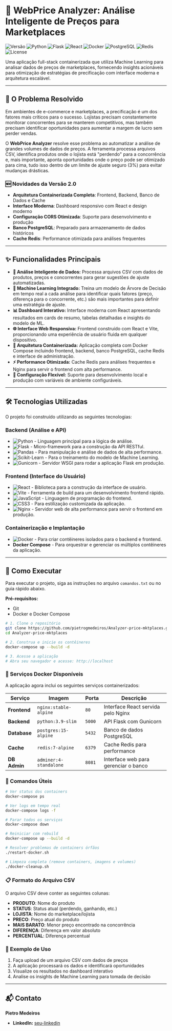 # 🚀 WebPrice Analyzer: Análise Inteligente de Preços para Marketplaces

![Versão](https://img.shields.io/badge/version-2.0.0-blue)
![Python](https://img.shields.io/badge/Python-3.9-3776AB?logo=python&logoColor=white)
![Flask](https://img.shields.io/badge/Flask-3.0-black?logo=flask&logoColor=white)
![React](https://img.shields.io/badge/React-18-61DAFB?logo=react&logoColor=white)
![Docker](https://img.shields.io/badge/Docker-Ready-2496ED?logo=docker&logoColor=white)
![PostgreSQL](https://img.shields.io/badge/PostgreSQL-15-336791?logo=postgresql&logoColor=white)
![Redis](https://img.shields.io/badge/Redis-7-DC382D?logo=redis&logoColor=white)
![License](https://img.shields.io/badge/License-MIT-yellow.svg)

Uma aplicação full-stack containerizada que utiliza Machine Learning para analisar dados de preços de marketplaces, fornecendo insights acionáveis para otimização de estratégias de precificação com interface moderna e arquitetura escalável.

---

## 🎯 O Problema Resolvido

Em ambientes de e-commerce e marketplaces, a precificação é um dos fatores mais críticos para o sucesso. Lojistas precisam constantemente monitorar concorrentes para se manterem competitivos, mas também precisam identificar oportunidades para aumentar a margem de lucro sem perder vendas.

O **WebPrice Analyzer** resolve esse problema ao automatizar a análise de grandes volumes de dados de preços. A ferramenta processa arquivos CSV, identifica produtos onde o lojista está "perdendo" para a concorrência e, mais importante, aponta oportunidades onde o preço pode ser otimizado para cima, tudo isso dentro de um limite de ajuste seguro (3%) para evitar mudanças drásticas.

### 🆕 Novidades da Versão 2.0
- **Arquitetura Containerizada Completa**: Frontend, Backend, Banco de Dados e Cache
- **Interface Moderna**: Dashboard responsivo com React e design moderno
- **Configuração CORS Otimizada**: Suporte para desenvolvimento e produção
- **Banco PostgreSQL**: Preparado para armazenamento de dados históricos
- **Cache Redis**: Performance otimizada para análises frequentes

---

## ✨ Funcionalidades Principais

*   **🧠 Análise Inteligente de Dados:** Processa arquivos CSV com dados de produtos, preços e concorrentes para gerar sugestões de ajuste automatizadas.
*   **🤖 Machine Learning Integrado:** Treina um modelo de Árvore de Decisão em tempo real a cada análise para identificar quais fatores (preço, diferença para o concorrente, etc.) são mais importantes para definir uma estratégia de ajuste.
*   **📊 Dashboard Interativo:** Interface moderna com React apresentando resultados em cards de resumo, tabelas detalhadas e insights do modelo de ML.
*   **🌐 Interface Web Responsiva:** Frontend construído com React e Vite, proporcionando uma experiência de usuário fluida em qualquer dispositivo.
*   **🐳 Arquitetura Containerizada:** Aplicação completa com Docker Compose incluindo frontend, backend, banco PostgreSQL, cache Redis e interface de administração.
*   **⚡ Performance Otimizada:** Cache Redis para análises frequentes e Nginx para servir o frontend com alta performance.
*   **🔧 Configuração Flexível:** Suporte para desenvolvimento local e produção com variáveis de ambiente configuráveis.

---

## 🛠️ Tecnologias Utilizadas

O projeto foi construído utilizando as seguintes tecnologias:

### **Backend (Análise e API)**
*   ![Python](https://img.shields.io/badge/Python-3776AB?logo=python&logoColor=white) - Linguagem principal para a lógica de análise.
*   ![Flask](https://img.shields.io/badge/Flask-black?logo=flask&logoColor=white) - Micro-framework para a construção da API RESTful.
*   ![Pandas](https://img.shields.io/badge/Pandas-150458?logo=pandas&logoColor=white) - Para manipulação e análise de dados de alta performance.
*   ![Scikit-Learn](https://img.shields.io/badge/Scikit--Learn-F7931E?logo=scikit-learn&logoColor=white) - Para o treinamento do modelo de Machine Learning.
*   ![Gunicorn](https://img.shields.io/badge/Gunicorn-499848?logo=gunicorn&logoColor=white) - Servidor WSGI para rodar a aplicação Flask em produção.

### **Frontend (Interface do Usuário)**
*   ![React](https://img.shields.io/badge/React-61DAFB?logo=react&logoColor=white) - Biblioteca para a construção da interface de usuário.
*   ![Vite](https://img.shields.io/badge/Vite-646CFF?logo=vite&logoColor=white) - Ferramenta de build para um desenvolvimento frontend rápido.
*   ![JavaScript](https://img.shields.io/badge/JavaScript-F7DF1E?logo=javascript&logoColor=black) - Linguagem de programação do frontend.
*   ![CSS3](https://img.shields.io/badge/CSS3-1572B6?logo=css3&logoColor=white) - Para estilização customizada da aplicação.
*   ![Nginx](https://img.shields.io/badge/Nginx-009639?logo=nginx&logoColor=white) - Servidor web de alta performance para servir o frontend em produção.

### **Containerização e Implantação**
*   ![Docker](https://img.shields.io/badge/Docker-2496ED?logo=docker&logoColor=white) - Para criar contêineres isolados para o backend e frontend.
*   **Docker Compose** - Para orquestrar e gerenciar os múltiplos contêineres da aplicação.

---

## 🚀 Como Executar

Para executar o projeto, siga as instruções no arquivo `comandos.txt` ou no guia rápido abaixo.

**Pré-requisitos:**
- Git
- Docker e Docker Compose

```bash
# 1. Clone o repositório
git clone https://github.com/pietrogmedeiros/Analyzer-price-mktplaces.git
cd Analyzer-price-mktplaces

# 2. Construa e inicie os contêineres
docker-compose up --build -d

# 3. Acesse a aplicação
# Abra seu navegador e acesse: http://localhost
```

### 🐳 Serviços Docker Disponíveis

A aplicação agora inclui os seguintes serviços containerizados:

| Serviço | Imagem | Porta | Descrição |
|---------|--------|-------|-----------|
| **Frontend** | `nginx:stable-alpine` | `80` | Interface React servida pelo Nginx |
| **Backend** | `python:3.9-slim` | `5000` | API Flask com Gunicorn |
| **Database** | `postgres:15-alpine` | `5432` | Banco de dados PostgreSQL |
| **Cache** | `redis:7-alpine` | `6379` | Cache Redis para performance |
| **DB Admin** | `adminer:4-standalone` | `8081` | Interface web para gerenciar o banco |

### 🔧 Comandos Úteis

```bash
# Ver status dos containers
docker-compose ps

# Ver logs em tempo real
docker-compose logs -f

# Parar todos os serviços
docker-compose down

# Reiniciar com rebuild
docker-compose up --build -d

# Resolver problemas de containers órfãos
./restart-docker.sh

# Limpeza completa (remove containers, imagens e volumes)
./docker-cleanup.sh
```

### 📋 Formato do Arquivo CSV

O arquivo CSV deve conter as seguintes colunas:
- **PRODUTO**: Nome do produto
- **STATUS**: Status atual (perdendo, ganhando, etc.)
- **LOJISTA**: Nome do marketplace/lojista
- **PRECO**: Preço atual do produto
- **MAIS BARATO**: Menor preço encontrado na concorrência
- **DIFERENÇA**: Diferença em valor absoluto
- **PERCENTUAL**: Diferença percentual

### 🎯 Exemplo de Uso

1. Faça upload de um arquivo CSV com dados de preços
2. A aplicação processará os dados e identificará oportunidades
3. Visualize os resultados no dashboard interativo
4. Analise os insights de Machine Learning para tomada de decisão

---

## 📬 Contato

**Pietro Medeiros**

-   **LinkedIn:** [seu-linkedin](https://www.linkedin.com/in/pietro-medeiros-770bba162/)